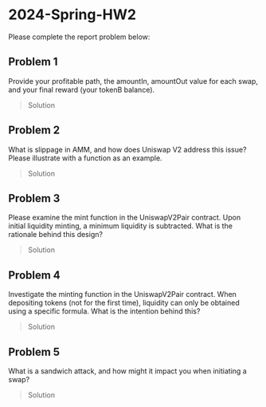 # 2024-Spring-HW2

Please complete the report problem below:

## Problem 1

Provide your profitable path, the amountIn, amountOut value for each swap, and your final reward (your tokenB balance).

> Solution

## Problem 2

What is slippage in AMM, and how does Uniswap V2 address this issue? Please illustrate with a function as an example.

> Solution

## Problem 3

Please examine the mint function in the UniswapV2Pair contract. Upon initial liquidity minting, a minimum liquidity is subtracted. What is the rationale behind this design?

> Solution

## Problem 4

Investigate the minting function in the UniswapV2Pair contract. When depositing tokens (not for the first time), liquidity can only be obtained using a specific formula. What is the intention behind this?

> Solution

## Problem 5

What is a sandwich attack, and how might it impact you when initiating a swap?

> Solution
